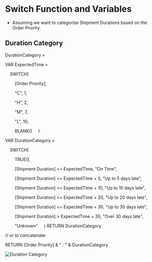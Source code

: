 # Switch Function and Variables 

+ Assuming we want to categorize Shipment Durations based on the Order Priority.

## Duration Category 

DurationCategory = 

VAR ExpectedTime =

    SWITCH(
    
        [Order Priority],
        
        "C", 1,
        
        "H", 2,
        
        "M", 7,
        
        "L", 10,
        
        BLANK()
    
    )
    
VAR DurationCategory = 

    SWITCH(
    
        TRUE(),
        
        [Shipment Duration] <= ExpectedTime, "On Time",
        
        [Shipment Duration] <= ExpectedTime + 5, "Up to 5 days late",
        
        [Shipment Duration] <= ExpectedTime + 10, "Up to 10 days late",
        
        [Shipment Duration] <= ExpectedTime + 20, "Up to 20 days late",
        
        [Shipment Duration] <= ExpectedTime + 30, "Up to 30 days late",
        
        [Shipment Duration] > ExpectedTime + 30, "Over 30 days late",
        
        "Unknown"
    )
RETURN DurationCategory

// or to concatenate: 

RETURN [Order Priority] & " : " & DurationCategory

![Duration Category](https://github.com/marialyk77/PowerBI_Code_Diary/assets/139682076/0814075d-bdac-4ad0-8d4f-08db676f785f)

